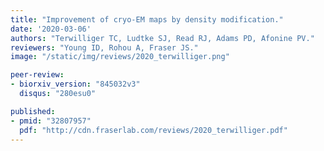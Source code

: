 ```yaml
---
title: "Improvement of cryo-EM maps by density modification."
date: '2020-03-06'
authors: "Terwilliger TC, Ludtke SJ, Read RJ, Adams PD, Afonine PV."
reviewers: "Young ID, Rohou A, Fraser JS."
image: "/static/img/reviews/2020_terwilliger.png"

peer-review:
- biorxiv_version: "845032v3"
  disqus: "280esu0"

published:
- pmid: "32807957"
  pdf: "http://cdn.fraserlab.com/reviews/2020_terwilliger.pdf"
---
```

